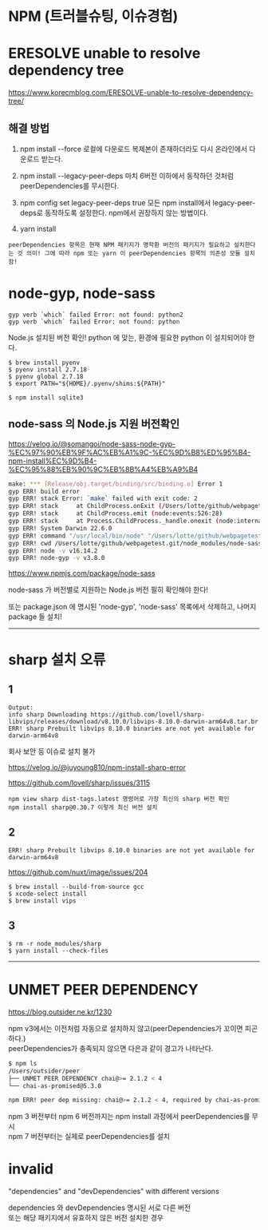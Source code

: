 # NPM (트러블슈팅, 이슈경험)

# ERESOLVE unable to resolve dependency tree

https://www.korecmblog.com/ERESOLVE-unable-to-resolve-dependency-tree/

## 해결 방법

1. npm install --force
   로컬에 다운로드 복제본이 존재하더라도 다시 온라인에서 다운로드 받는다.

2. npm install --legacy-peer-deps
   마치 6버전 이하에서 동작하던 것처럼 peerDependencies를 무시한다.

3. npm config set legacy-peer-deps true
   모든 npm install에서 legacy-peer-deps로 동작하도록 설정한다. npm에서 권장하지 않는 방법이다.

4. yarn install

`peerDependencies 항목은 현재 NPM 패키지가 명학환 버전의 패키지가 필요하고 설치한다는 것 의미! 그에 따라 npm 또는 yarn 이 peerDependencies 항목의 의존성 모듈 설치함!`

# node-gyp, node-sass

```
gyp verb `which` failed Error: not found: python2
gyp verb `which` failed Error: not found: python
```

Node.js 설치된 버전 확인!
python 에 맞는, 환경에 필요한 python 이 설치되어야 한다.

```
$ brew install pyenv
$ pyenv install 2.7.18
$ pyenv global 2.7.18
$ export PATH="${HOME}/.pyenv/shims:${PATH}"

$ npm install sqlite3
```

## node-sass 의 Node.js 지원 버전확인

https://velog.io/@somangoi/node-sass-node-gyp-%EC%97%90%EB%9F%AC%EB%A1%9C-%EC%9D%B8%ED%95%B4-npm-install%EC%9D%B4-%EC%95%88%EB%90%9C%EB%8B%A4%EB%A9%B4

```bash
make: *** [Release/obj.target/binding/src/binding.o] Error 1
gyp ERR! build error
gyp ERR! stack Error: `make` failed with exit code: 2
gyp ERR! stack     at ChildProcess.onExit (/Users/lotte/github/webpagetest.git/node_modules/node-sass/node_modules/node-gyp/lib/build.js:262:23)
gyp ERR! stack     at ChildProcess.emit (node:events:526:28)
gyp ERR! stack     at Process.ChildProcess._handle.onexit (node:internal/child_process:291:12)
gyp ERR! System Darwin 22.6.0
gyp ERR! command "/usr/local/bin/node" "/Users/lotte/github/webpagetest.git/node_modules/node-sass/node_modules/node-gyp/bin/node-gyp.js" "rebuild" "--verbose" "--libsass_ext=" "--libsass_cflags=" "--libsass_ldflags=" "--libsass_library="
gyp ERR! cwd /Users/lotte/github/webpagetest.git/node_modules/node-sass
gyp ERR! node -v v16.14.2
gyp ERR! node-gyp -v v3.8.0
```

https://www.npmjs.com/package/node-sass

node-sass 가 버전별로 지원하는 Node.js 버전 필히 확인해야 한다!

또는 package.json 에 명시된 'node-gyp', 'node-sass' 목록에서 삭제하고, 나머지 package 들 설치!

---

# sharp 설치 오류

## 1

```
Output:
info sharp Downloading https://github.com/lovell/sharp-libvips/releases/download/v8.10.0/libvips-8.10.0-darwin-arm64v8.tar.br
ERR! sharp Prebuilt libvips 8.10.0 binaries are not yet available for darwin-arm64v8
```

회사 보안 등 이슈로 설치 불가

https://velog.io/@juyoung810/npm-install-sharp-error

https://github.com/lovell/sharp/issues/3115

```
npm view sharp dist-tags.latest 명령어로 가장 최신의 sharp 버전 확인
npm install sharp@0.30.7 이렇게 최신 버전 설치
```

## 2

```
ERR! sharp Prebuilt libvips 8.10.0 binaries are not yet available for darwin-arm64v8
```

https://github.com/nuxt/image/issues/204

```
$ brew install --build-from-source gcc
$ xcode-select install
$ brew install vips
```

## 3

```
$ rm -r node_modules/sharp
$ yarn install --check-files
```

---

# UNMET PEER DEPENDENCY

https://blog.outsider.ne.kr/1230

npm v3에서는 이전처럼 자동으로 설치하지 않고(peerDependencies가 꼬이면 피곤하다.)  
peerDependencies가 충족되지 않으면 다은과 같이 경고가 나타난다.

```bash
$ npm ls
/Users/outsider/peer
├── UNMET PEER DEPENDENCY chai@>= 2.1.2 < 4
└── chai-as-promised@5.3.0

npm ERR! peer dep missing: chai@>= 2.1.2 < 4, required by chai-as-promised@5.3.0
```

npm 3 버전부터 npm 6 버전까지는 npm install 과정에서 peerDependencies를 무시  
npm 7 버전부터는 실제로 peerDependencies를 설치

# invalid

"dependencies" and "devDependencies" with different versions

dependencies 와 devDependencies 명시된 서로 다른 버전  
또는 해당 패키지에서 유효하지 않은 버전 설치한 경우
